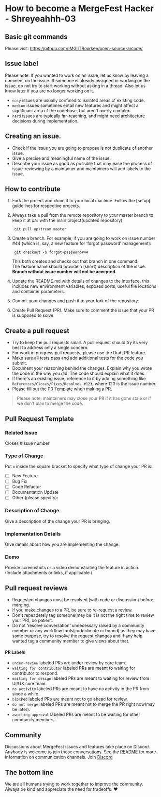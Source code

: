 # How to become a MergeFest Hacker - Shreyeahhh-03

## Basic git commands

Please visit: https://github.com/IMGIITRoorkee/open-source-arcade/

## Issue label

Please note:  If you wanted to work on an issue, let us know by leaving a comment on the issue. If someone is already assigned or working on the issue, do not try to start working without asking in a thread. Also let us know later if you are no longer working on it.

- `easy` issues are usually confined to isolated areas of existing code.
- `medium` issues sometimes entail new features and might affect a significant area of the codebase, but aren't overly complex.
- `hard` issues are typically far-reaching, and might need architecture decisions during implementation. 

## Creating an issue.

- Check if the issue you are going to propose is not duplicate of another issue.
- Give a precise and meaningful name of the issue.
- Describe your issue as good as possible that may ease the process of issue-reviewing by a maintainer and maintainers will add labels to the issue.

## How to contribute

1. Fork the project and clone it to your local machine. Follow the [setup] guidelines for respective projects.
2. Always take a pull from the remote repository to your master branch to keep it at par with the main project(updated repository).
        
        git pull upstream master
        
3. Create a branch. For example, if you are going to work on issue number #44 (which is, say, a new feature for ‘forgot password’ management):

        git checkout -b forgot-password#44

    This both creates and checks out that branch in one command.  
    The feature name should provide a (short) description of the issue.
   **Branch without issue number will not be accepted.**

5. Update the README.md with details of changes to the interface, this includes new environment variables, exposed ports, useful file locations and container parameters.
6. Commit your changes and push it to your fork of the repository.
7. Create Pull Request (PR). Make sure to comment the issue that your PR is supposed to solve.

## Create a pull request

- Try to keep the pull requests small. A pull request should try its very best to address only a single concern.
- For work in progress pull requests, please use the Draft PR feature.
- Make sure all tests pass and add additional tests for the code you submit.
- Document your reasoning behind the changes. Explain why you wrote the code in the way you did. The code should explain what it does.
- If there's an existing issue, reference to it by adding something like `References/Closes/Fixes/Resolves #123`, where 123 is the issue number. 
- Please fill out the PR Template when making a PR.

> Please note: maintainers may close your PR if it has gone stale or if we don't plan to merge the code.

## Pull Request Template

### Related Issue  
Closes #issue number  

### Type of Change
Put `x` inside the square bracket to specify what type of change your PR is:  
- [ ] New Feature  
- [ ] Bug Fix  
- [ ] Code Refactor  
- [ ] Documentation Update  
- [ ] Other (please specify): 

### Description of Change  
Give a description of the change your PR is bringing.

### Implementation Details  
Give details about how you are implementing the change.

### Demo  
Provide screenshots or a video demonstrating the feature in action.  
(Include attachments or links, if applicable.)

## Pull request reviews

- Requested changes must be resolved (with code or discussion) before merging.
- If you make changes to a PR, be sure to re-request a review.
- Don't repeadetely tag someone(may be it is not the right time to review your PR), be patient.
- Do not 'resolve conversation' unnecessary raised by a community member or any workflow tools(codeclimate or hound) as they may have some purpose, try to resolve the request changes and if any help wanted tag a community member to give views about that.

#### PR Labels

- `under-review` labeled PRs are under review by core team.
- `waiting for contributor` labeled PRs are meant to waiting for contributor to respond.
- `waiting for design` labeled PRs are meant to waiting for review from UI/UX core team.
- `no activity` labeled PRs are meant to have no activity in the PR from since a while.
- `blocked` labeled PRs are meant not to go ahead for review.
- `do not merge` labeled PRs are meant not to merge the PR right now(may be later).
- `awaiting-approval` labeled PRs are meant to be waiting for other community members.

## Community
Discussions about MergeFest issues and features take place on Discord. Anybody is welcome to join these conversations. See the [README](README.md) for more information on communication channels.
Join [Discord](https://discord.com/invite/aKaEbaVYKf)

## The bottom line

We are all humans trying to work together to improve the community. Always be kind and appreciate the need for tradeoffs. ❤️
